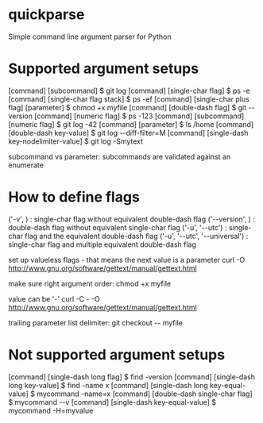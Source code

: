 # quickparse
Simple command line argument parser for Python

# Supported argument setups
[command] [subcommand]  $ git log
[command] [single-char flag]  $ ps -e
[command] [single-char flag stack]  $ ps -ef
[command] [single-char plus flag] [parameter]  $ chmod +x myfile
[command] [double-dash flag]  $ git --version
[command] [numeric flag]  $ ps -123
[command] [subcommand] [numeric flag]  $ git log -42
[command] [parameter]  $ ls /home
[command] [double-dash key-value]  $ git log --diff-filter=M
[command] [single-dash key-nodelimiter-value]  $ git log -Smytext

subcommand vs parameter: subcommands are validated against an enumerate

# How to define flags
('-v', ) : single-char flag without equivalent double-dash flag
('--version', ) : double-dash flag without equivalent single-char flag
('-u', '--utc') : single-char flag and the equivalent double-dash flag
('-u', '--utc', '--universal') : single-char flag and multiple equivalent double-dash flag

set up valueless flags - that means the next value is a parameter
curl -O http://www.gnu.org/software/gettext/manual/gettext.html

make sure right argument order:
chmod +x myfile

value can be '-'
curl -C - -O http://www.gnu.org/software/gettext/manual/gettext.html

trailing parameter list delimiter:
git checkout -- myfile

# Not supported argument setups
[command] [single-dash long flag]  $ find -version
[command] [single-dash long key-value]  $ find -name x
[command] [single-dash long key-equal-value]  $ mycommand -name=x
[command] [double-dash single-char flag]  $ mycommand --v
[command] [single-dash key-equal-value]  $ mycommand -H=myvalue
